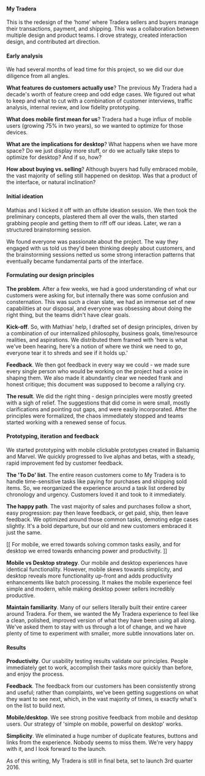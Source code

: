 #### My Tradera

This is the redesign of the ‘home’ where Tradera sellers and buyers manage their transactions, payment, and shipping. This was a collaboration between multiple design and product teams. I drove strategy, created interaction design, and contributed art direction.

#### Early analysis

We had several months of lead time for this project, so we did our due diligence from all angles.

**What features do customers actually use**? The previous My Tradera had a decade's worth of feature creep and odd edge cases. We figured out what to keep and what to cut with a combination of customer interviews, traffic analysis, internal review, and low fidelity prototyping.

**What does mobile first mean for us**? Tradera had a huge influx of mobile users (growing 75% in two years), so we wanted to optimize for those devices.

**What are the implications for desktop**? What happens when we have more space? Do we just display more stuff, or do we actually take steps to optimize for desktop? And if so, how?

**How about buying vs. selling**? Although buyers had fully embraced mobile, the vast majority of selling still happened on desktop. Was that a product of the interface, or natural inclination?

#### Initial ideation

Mathias and I kicked it off with an offsite ideation session. We then took the preliminary concepts, plastered them all over the walls, then started grabbing people and getting them to riff off our ideas. Later, we ran a structured brainstorming session. 

We found everyone was passionate about the project. The way they engaged with us told us they'd been thinking deeply about customers, and the brainstorming sessions netted us some strong interaction patterns that eventually became fundamental parts of the interface.

#### Formulating our design principles

**The problem**. After a few weeks, we had a good understanding of what our customers were asking for, but internally there was some confusion and consternation. This was such a clean slate, we had an immense set of new capabilities at our disposal, and everyone was obsessing about doing the right thing, but the teams didn't have clear goals.

**Kick-off**. So, with Mathias' help, I drafted set of design principles, driven by a combination of our internalized philosophy, business goals, time/resource realities, and aspirations. We distributed them framed with 'here is what we've been hearing, here's a notion of where we think we need to go, everyone tear it to shreds and see if it holds up.' 

**Feedback**. We then got feedback in every way we could - we made sure every single person who would be working on the project had a voice in shaping them. We also made it abundantly clear we needed frank and honest critique; this document was supposed to become a rallying cry.

**The result**. We did the right thing - design principles were mostly greeted with a sigh of relief. The suggestions that did come in were small, mostly clarifications and pointing out gaps, and were easily incorporated. After the principles were formalized, the chaos immediately stopped and teams started working with a renewed sense of focus.

#### Prototyping, iteration and feedback

We started prototyping with mobile clickable prototypes created in Balsamiq and Marvel. We quickly progressed to live alphas and betas, with a steady, rapid improvement fed by customer feedback.

**The 'To Do' list**. The entire reason customers come to My Tradera is to handle time-sensitive tasks like paying for purchases and shipping sold items. So, we reorganized the experience around a task list ordered by chronology and urgency. Customers loved it and took to it immediately.

**The happy path**. The vast majority of sales and purchases follow a short, easy progression: pay then leave feedback, or get paid, ship, then leave feedback. We optimized around those common tasks, demoting edge cases slightly. It's a bold departure, but our old and new customers embraced it just the same.

[[ For mobile, we erred towards solving common tasks easily, and for desktop we erred towards enhancing power and productivity. ]]

**Mobile vs Desktop strategy**. Our mobile and desktop experiences have identical functionality. However, mobile skews towards simplicity, and desktop reveals more functionality up-front and adds productivity enhancements like batch processing. It makes the mobile experience feel simple and modern, while making desktop power sellers incredibly productive.

**Maintain familiarity**. Many of our sellers literally built their entire career around Tradera. For them, we wanted the My Tradera experience to feel like a clean, polished, improved version of what they have been using all along. We've asked them to stay with us through a lot of change, and we have plenty of time to experiment with smaller, more subtle innovations later on.

#### Results
 
**Productivity**. Our usability testing results validate our principles. People immediately get to work, accomplish their tasks more quickly than before, and enjoy the process.

**Feedback**. The feedback from our customers has been consistently strong and useful; rather than complaints, we've been getting suggestions on what they want to see next, which, in the vast majority of times, is exactly what's on the list to build next.

**Mobile/desktop**. We see strong positive feedback from mobile and desktop users. Our strategy of 'simple on mobile, powerful on desktop' works.

**Simplicity**. We eliminated a huge number of duplicate features, buttons and links from the experience. Nobody seems to miss them. We're very happy with it, and I look forward to the launch.

As of this writing, My Tradera is still in final beta, set to launch 3rd quarter 2016.


